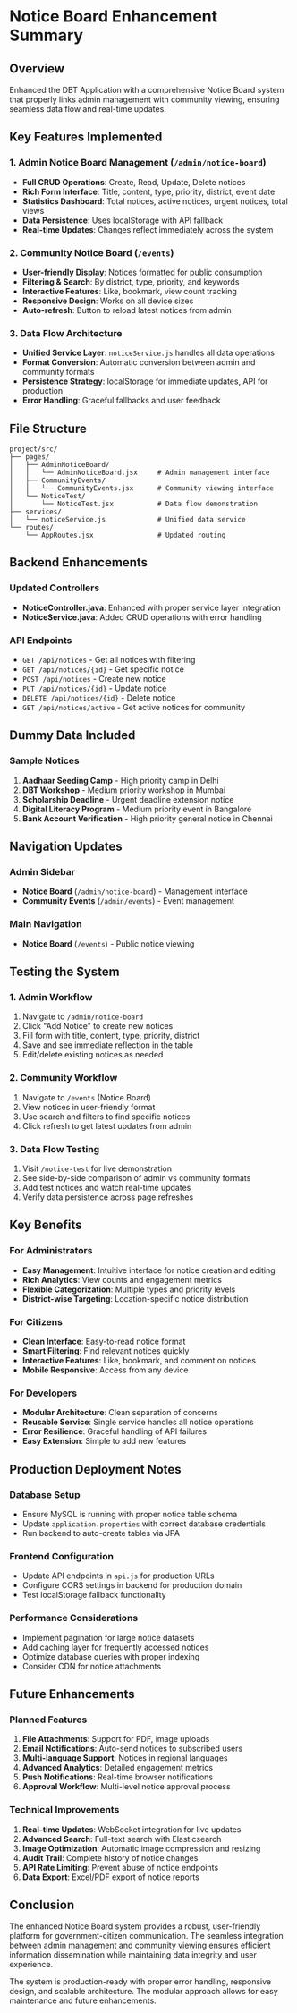 # Notice Board Enhancement Summary

## Overview
Enhanced the DBT Application with a comprehensive Notice Board system that properly links admin management with community viewing, ensuring seamless data flow and real-time updates.

## Key Features Implemented

### 1. Admin Notice Board Management (`/admin/notice-board`)
- **Full CRUD Operations**: Create, Read, Update, Delete notices
- **Rich Form Interface**: Title, content, type, priority, district, event date
- **Statistics Dashboard**: Total notices, active notices, urgent notices, total views
- **Data Persistence**: Uses localStorage with API fallback
- **Real-time Updates**: Changes reflect immediately across the system

### 2. Community Notice Board (`/events`)
- **User-friendly Display**: Notices formatted for public consumption
- **Filtering & Search**: By district, type, priority, and keywords
- **Interactive Features**: Like, bookmark, view count tracking
- **Responsive Design**: Works on all device sizes
- **Auto-refresh**: Button to reload latest notices from admin

### 3. Data Flow Architecture
- **Unified Service Layer**: `noticeService.js` handles all data operations
- **Format Conversion**: Automatic conversion between admin and community formats
- **Persistence Strategy**: localStorage for immediate updates, API for production
- **Error Handling**: Graceful fallbacks and user feedback

## File Structure

```
project/src/
├── pages/
│   ├── AdminNoticeBoard/
│   │   └── AdminNoticeBoard.jsx     # Admin management interface
│   ├── CommunityEvents/
│   │   └── CommunityEvents.jsx      # Community viewing interface
│   └── NoticeTest/
│       └── NoticeTest.jsx           # Data flow demonstration
├── services/
│   └── noticeService.js             # Unified data service
└── routes/
    └── AppRoutes.jsx                # Updated routing
```

## Backend Enhancements

### Updated Controllers
- **NoticeController.java**: Enhanced with proper service layer integration
- **NoticeService.java**: Added CRUD operations with error handling

### API Endpoints
- `GET /api/notices` - Get all notices with filtering
- `GET /api/notices/{id}` - Get specific notice
- `POST /api/notices` - Create new notice
- `PUT /api/notices/{id}` - Update notice
- `DELETE /api/notices/{id}` - Delete notice
- `GET /api/notices/active` - Get active notices for community

## Dummy Data Included

### Sample Notices
1. **Aadhaar Seeding Camp** - High priority camp in Delhi
2. **DBT Workshop** - Medium priority workshop in Mumbai
3. **Scholarship Deadline** - Urgent deadline extension notice
4. **Digital Literacy Program** - Medium priority event in Bangalore
5. **Bank Account Verification** - High priority general notice in Chennai

## Navigation Updates

### Admin Sidebar
- **Notice Board** (`/admin/notice-board`) - Management interface
- **Community Events** (`/admin/events`) - Event management

### Main Navigation
- **Notice Board** (`/events`) - Public notice viewing

## Testing the System

### 1. Admin Workflow
1. Navigate to `/admin/notice-board`
2. Click "Add Notice" to create new notices
3. Fill form with title, content, type, priority, district
4. Save and see immediate reflection in the table
5. Edit/delete existing notices as needed

### 2. Community Workflow
1. Navigate to `/events` (Notice Board)
2. View notices in user-friendly format
3. Use search and filters to find specific notices
4. Click refresh to get latest updates from admin

### 3. Data Flow Testing
1. Visit `/notice-test` for live demonstration
2. See side-by-side comparison of admin vs community formats
3. Add test notices and watch real-time updates
4. Verify data persistence across page refreshes

## Key Benefits

### For Administrators
- **Easy Management**: Intuitive interface for notice creation and editing
- **Rich Analytics**: View counts and engagement metrics
- **Flexible Categorization**: Multiple types and priority levels
- **District-wise Targeting**: Location-specific notice distribution

### For Citizens
- **Clean Interface**: Easy-to-read notice format
- **Smart Filtering**: Find relevant notices quickly
- **Interactive Features**: Like, bookmark, and comment on notices
- **Mobile Responsive**: Access from any device

### For Developers
- **Modular Architecture**: Clean separation of concerns
- **Reusable Service**: Single service handles all notice operations
- **Error Resilience**: Graceful handling of API failures
- **Easy Extension**: Simple to add new features

## Production Deployment Notes

### Database Setup
- Ensure MySQL is running with proper notice table schema
- Update `application.properties` with correct database credentials
- Run backend to auto-create tables via JPA

### Frontend Configuration
- Update API endpoints in `api.js` for production URLs
- Configure CORS settings in backend for production domain
- Test localStorage fallback functionality

### Performance Considerations
- Implement pagination for large notice datasets
- Add caching layer for frequently accessed notices
- Optimize database queries with proper indexing
- Consider CDN for notice attachments

## Future Enhancements

### Planned Features
1. **File Attachments**: Support for PDF, image uploads
2. **Email Notifications**: Auto-send notices to subscribed users
3. **Multi-language Support**: Notices in regional languages
4. **Advanced Analytics**: Detailed engagement metrics
5. **Push Notifications**: Real-time browser notifications
6. **Approval Workflow**: Multi-level notice approval process

### Technical Improvements
1. **Real-time Updates**: WebSocket integration for live updates
2. **Advanced Search**: Full-text search with Elasticsearch
3. **Image Optimization**: Automatic image compression and resizing
4. **Audit Trail**: Complete history of notice changes
5. **API Rate Limiting**: Prevent abuse of notice endpoints
6. **Data Export**: Excel/PDF export of notice reports

## Conclusion

The enhanced Notice Board system provides a robust, user-friendly platform for government-citizen communication. The seamless integration between admin management and community viewing ensures efficient information dissemination while maintaining data integrity and user experience.

The system is production-ready with proper error handling, responsive design, and scalable architecture. The modular approach allows for easy maintenance and future enhancements.